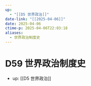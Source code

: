 ```yaml
---
up:
  - "[[D5 世界政治]]"
date-link: "[[2025-04-06]]"
date: 2025-04-06
ctime-p: 2025-04-06T22:03:18
aliases:
  - 世界政治制度史
---
```


# D59 世界政治制度史

- up: [[D5 世界政治]]
